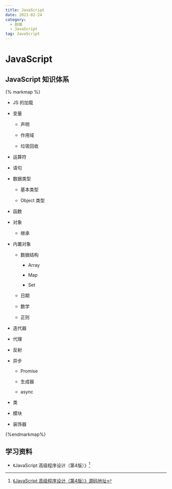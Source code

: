 ```yaml
---
title: JavaScript
date: 2021-02-24
category:
  - 前端
  - JavaScript
tag: JavaScript
---
```


# JavaScript

## JavaScript 知识体系

{% markmap %}
-   JS 的加载

-   变量

    -   声明

    -   作用域

    -   垃圾回收

-   运算符

-   语句

-   数据类型

    -   基本类型

    -   Object 类型

-   函数

-   对象

    -   继承

-   内置对象

    -   数据结构

        -   Array

        -   Map

        -   Set

    -   日期

    -   数学

    -   正则

-   迭代器

-   代理

-   反射

-   异步

    -   Promise

    -   生成器

    -   async

-   类

-   模块

-   装饰器

{%endmarkmap%}

## 学习资料

- 《JavaScript 高级程序设计（第4版）》[^1]

[^1]: [《JavaScript 高级程序设计（第4版）》源码地址](https://www.ituring.com.cn/book/2472)

